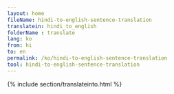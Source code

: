 ```yaml
---
layout: home
fileName: hindi-to-english-sentence-translation
translatein: hindi_to_english
folderName : translate
lang: ko
from: hi
to: en
permalink: /ko/hindi-to-english-sentence-translation
tool: hindi-to-english-sentence-translation
---
```

{% include section/translateinto.html %}